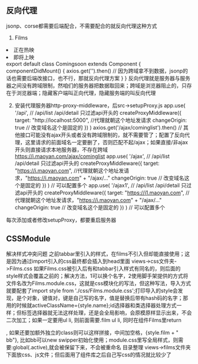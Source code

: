 ## 反向代理
jsonp、corse都需要后端配合，不需要配合的就反向代理这种方式
1. Films
<li>
    <NavLink to="/films/nowplaying">正在热映</NavLink>
</li>
<li>
    <NavLink to="/films/comingsoon">即将上映</NavLink>
</li>
export default class Comingsoon extends Component {
    componentDidMount() {
        axios.get('').then() // 因为跨域拿不到数据，jsonp的话也需要后端改接口，也不行，那就反向代理方案
    }
}
反向代理就是服务器与服务器之间没有跨域限制，然咱们的服务器把数据取回来；跨域是浏览器阻止的，只存在于浏览器端；隐藏客户端叫正向代理，隐藏服务端的叫反向代理

2. 安装代理服务器http-proxy-middleware，后src->setupProxy.js
app.use(
    '/api', // /api/list /api/detail 只过滤api开头的
    createProxyMiddleware({
        target: "http://localhost:5000", //代理就朝这个地址发请求
        changeOrigin: true // 改变域名这个是固定的
    })
)
axios.get('/ajax/cominglist').then() // 其他接口可能没有ajax开头或者没有跨域限制的，就不需要管了；配置了反向代理，这里请求的前面域名一定要删了，否则匹配不起/ajax；如果直接/非ajax开头则直接请求本地服务器，不存在跨域
https://i.maoyan.com/ajax/cominglist
app.use(
    '/ajax', // /api/list /api/detail 只过滤api开头的
    createProxyMiddleware({
        target: "https://i.maoyan.com", //代理就朝这个地址发请求，"https://i.maoyan.com" + "/ajax/..."
        changeOrigin: true // 改变域名这个是固定的
    })
) // 可以配置多个
app.use(
    '/ajax1', // /api/list /api/detail 只过滤api开头的
    createProxyMiddleware({
        target: "https://i1.maoyan.com", //代理就朝这个地址发请求，"https://i.maoyan.com" + "/ajax/..."
        changeOrigin: true // 改变域名这个是固定的
    })
) // 可以配置多个

每次添加或者修改setupProxy，都要重启服务器
## CSSModule
解决样式冲突问题
之前tabbar里引入的样式，在films不引入但却能直接使用；这是因为通过import引入的css最终都会插入到head里面
views->css文件夹->Films.css 如果Films.css被引入后有和tabbar引入样式有同名的，则后面的style样式会覆盖之前的；解决方法，1可以换个名字，2使用脚手架提供的方式将文件名改为Films.module.css，这就是css模块化的写法，但这种写法，导入方式就要配套了import style from './css/Films.module.css';打印导入的style会发现，是个对象，键值对，键是自己写的名字，值是替换后带有hash码的名字；那用的时候就activeClassName={style.name};id选择器和类选择器处理方式一样；但标签选择器就无法这样处理，还是会全局影响，会原模原样显示出来，不会二次加工；如果一定要用ul li, 则前面需要.film ul li, 同时在组件Films里return <div className={style.film}>, 如果还要加额外独立的class则可以这样拼接，中间加空格，{style.film + " bb"}, 比如bb可以new swipper初始化使用；module.css里写全局样式，则需要:global(.active),就会被保留下来，不会被重命名
目录整理 views->films文件夹下面放css、js文件；但后面用了组件库之后自己写css的情况就比较少了